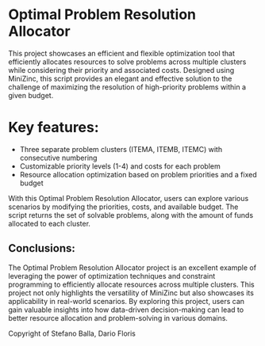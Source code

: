 # Optimal Problem Resolution Allocator

This project showcases an efficient and flexible optimization tool that efficiently allocates resources to solve problems across multiple clusters while considering their priority and associated costs. Designed using MiniZinc, this script provides an elegant and effective solution to the challenge of maximizing the resolution of high-priority problems within a given budget.

# Key features:

- Three separate problem clusters (ITEMA, ITEMB, ITEMC) with consecutive numbering
- Customizable priority levels (1-4) and costs for each problem
- Resource allocation optimization based on problem priorities and a fixed budget

With this Optimal Problem Resolution Allocator, users can explore various scenarios by modifying the priorities, costs, and available budget. The script returns the set of solvable problems, along with the amount of funds allocated to each cluster.

## Conclusions:

The Optimal Problem Resolution Allocator project is an excellent example of leveraging the power of optimization techniques and constraint programming to efficiently allocate resources across multiple clusters. This project not only highlights the versatility of MiniZinc but also showcases its applicability in real-world scenarios. By exploring this project, users can gain valuable insights into how data-driven decision-making can lead to better resource allocation and problem-solving in various domains.

Copyright of Stefano Balla, Dario Floris


